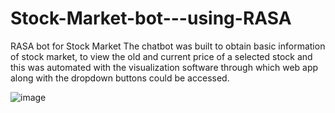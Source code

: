 # Stock-Market-bot---using-RASA
RASA bot for Stock Market 
The chatbot was built to obtain basic information of stock market, to view the old and current price of
a selected stock and this was automated with the visualization software through which web app along with the 
dropdown buttons could be accessed.

  ![image](https://github.com/user-attachments/assets/86213ca7-93a4-42f7-867c-1f07e817db91)
